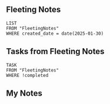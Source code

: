 
## Fleeting Notes
```dataview
LIST
FROM "FleetingNotes"
WHERE created_date = date(2025-01-30) 
```

## Tasks from Fleeting Notes
```dataview
TASK
FROM "FleetingNotes"
WHERE !completed
```

## My Notes
